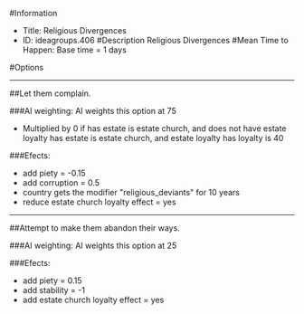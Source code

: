 #Information
 - Title: Religious Divergences
 - ID: ideagroups.406
#Description
Religious Divergences
#Mean Time to Happen:
Base time = 1 days

#Options

___
##Let them complain.

###AI weighting:
AI weights this option at 75
 - Multiplied by 0 if has estate is estate church, and does not have estate loyalty has estate is estate church, and estate loyalty has loyalty is 40


###Efects:<ul><li>add piety = -0.15</li><li>add corruption = 0.5</li><li>country gets the modifier "religious_deviants" for 10 years</li><li>reduce estate church loyalty effect = yes</li></ul>

___
##Attempt to make them abandon their ways.

###AI weighting:
AI weights this option at 25


###Efects:<ul><li>add piety = 0.15</li><li>add stability = -1</li><li>add estate church loyalty effect = yes</li></ul>
